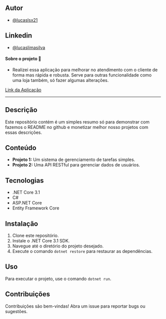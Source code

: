 
## Autor
- [@lucaslsx21](https://github.com/lucaslsx21)

## Linkedin
- [@lucaslimasilva](https://www.linkedin.com/in/lucaslimasilva-dev/)

#### Sobre o projeto 📄

- Realizei essa aplicação para melhorar no atendimento com o cliente de forma mas rápida e robusta. Serve para outras funcionalidade como uma loja também, só fazer algumas alterações. 


[Link da Aplicação](https://apilanchonete.netlify.app/)

--------------------------------

## Descrição

Este repositório contém é um simples resumo só para demonstrar com fazemos o README no github e monetizar melhor nosso projetos com essas descrições. 

## Conteúdo

* **Projeto 1:**  Um sistema de gerenciamento de tarefas simples.
* **Projeto 2:**  Uma API RESTful para gerenciar dados de usuários.

## Tecnologias

* .NET Core 3.1
* C#
* ASP.NET Core
* Entity Framework Core

## Instalação

1. Clone este repositório.
2. Instale o .NET Core 3.1 SDK.
3. Navegue até o diretório do projeto desejado.
4. Execute o comando `dotnet restore` para restaurar as dependências.

## Uso

Para executar o projeto, use o comando `dotnet run`.

## Contribuições

Contribuições são bem-vindas! Abra um issue para reportar bugs ou sugestões. 
